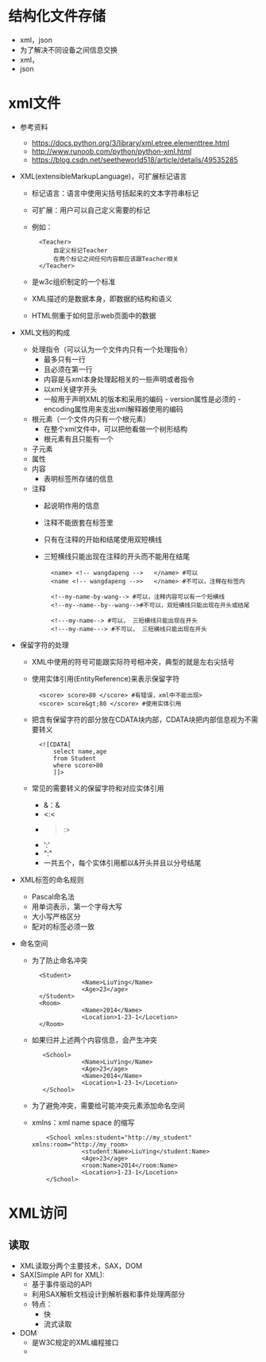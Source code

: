 # 结构化文件存储
- xml，json
- 为了解决不同设备之间信息交换
- xml，
- json
# xml文件
- 参考资料
    - https://docs.python.org/3/library/xml.etree.elementtree.html
    - http://www.runoob.com/python/python-xml.html
    - https://blog.csdn.net/seetheworld518/article/details/49535285
- XML(extensibleMarkupLanguage)，可扩展标记语言
    - 标记语言：语言中使用尖括号括起来的文本字符串标记
    - 可扩展：用户可以自己定义需要的标记
    - 例如：   
        
            <Teacher>
                自定义标记Teacher
                在两个标记之间任何内容都应该跟Teacher相关
            </Teacher>
    - 是w3c组织制定的一个标准
    - XML描述的是数据本身，即数据的结构和语义
    - HTML侧重于如何显示web页面中的数据

- XML文档的构成
    - 处理指令（可以认为一个文件内只有一个处理指令）
        - 最多只有一行
        - 且必须在第一行
        - 内容是与xml本身处理起相关的一些声明或者指令
        - 以xml关键字开头
        - 一般用于声明XML的版本和采用的编码
                - version属性是必须的
                - encoding属性用来支出xml解释器使用的编码 
    - 根元素（一个文件内只有一个根元素）
        - 在整个xml文件中，可以把他看做一个树形结构
        - 根元素有且只能有一个
    - 子元素
    - 属性
    - 内容
        - 表明标签所存储的信息
    - 注释
        - 起说明作用的信息
        - 注释不能嵌套在标签里
        - 只有在注释的开始和结尾使用双短横线
        - 三短横线只能出现在注释的开头而不能用在结尾
        
                <name> <!-- wangdapeng -->   </name> #可以
                <name <!-- wangdapeng -->>   </name> #不可以，注释在标签内
                
                <!--my-name-by-wang--> #可以，注释内容可以有一个短横线
                <!--my--name--by--wang-->#不可以，双短横线只能出现在开头或结尾
                
                <!---my-name--> #可以， 三短横线只能出现在开头
                <!---my-name---> #不可以， 三短横线只能出现在开头 
                
- 保留字符的处理
    - XML中使用的符号可能跟实际符号相冲突，典型的就是左右尖括号
    - 使用实体引用(EntityReference)来表示保留字符
    
            <score> score>80 </score> #有错误，xml中不能出现>
            <score> score&gt;80 </score> #使用实体引用
    - 把含有保留字符的部分放在CDATA块内部，CDATA块把内部信息视为不需要转义
            
            <![CDATA[
                select name,age
                from Student
                where score>80
                ]]>
               
    - 常见的需要转义的保留字符和对应实体引用
        - &：&amp;
        - <:&lt;
        - >:&gt;
        - ':&apos;
        - ":&quot;
        - 一共五个，每个实体引用都以&开头并且以分号结尾
        
- XML标签的命名规则
    - Pascal命名法
    - 用单词表示，第一个字母大写
    - 大小写严格区分
    - 配对的标签必须一致
            
- 命名空间 
    - 为了防止命名冲突
            
            <Student>
                        <Name>LiuYing</Name>
                        <Age>23</age>
            </Student>
            <Room>
                        <Name>2014</Name>
                        <Location>1-23-1</Locetion>
            </Room>
            
    - 如果归并上述两个内容信息，会产生冲突
    
             <School>
                        <Name>LiuYing</Name>
                        <Age>23</age>          
                        <Name>2014</Name>
                        <Location>1-23-1</Locetion>
             </School>
            
    - 为了避免冲突，需要给可能冲突元素添加命名空间
    - xmlns：xml name space 的缩写
    
              <School xmlns:student="http://my_student" xmlns:room="http://my_room> 
                        <student:Name>LiuYing</student:Name>
                        <Age>23</age>           
                        <room:Name>2014</room:Name>
                        <Location>1-23-1</Locetion>
              </School>
              
# XML访问

## 读取
- XML读取分两个主要技术，SAX，DOM
- SAX(Simple API for XML):
    - 基于事件驱动的API
    - 利用SAX解析文档设计到解析器和事件处理两部分
    - 特点：
        - 快
        - 流式读取
- DOM
    - 是W3C规定的XML编程接口
    - 